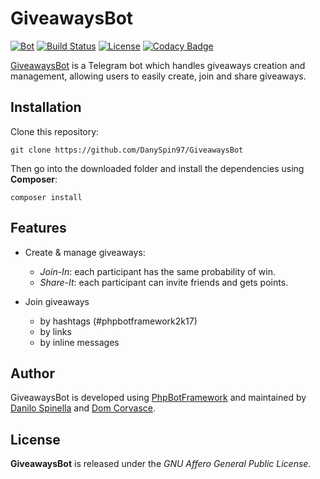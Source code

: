 # GiveawaysBot
[![Bot](https://img.shields.io/badge/Telegram-@Giveaways_Bot-0088cc.svg?style=flat)](https://telegram.me/Giveaways_Bot)
[![Build Status](https://travis-ci.org/DanySpin97/GiveawaysBot.svg?branch=master)](https://travis-ci.org/DanySpin97/GiveawaysBot)
[![License](https://img.shields.io/badge/license-GNU_AGPLv3-blue.svg?style=plastic)]()
[![Codacy Badge](https://api.codacy.com/project/badge/Grade/530a9bc5044343378976e847687bf33c)](https://www.codacy.com/app/danyspin97/GiveawaysBot?utm_source=github.com&amp;utm_medium=referral&amp;utm_content=DanySpin97/GiveawaysBot&amp;utm_campaign=Badge_Grade)

[GiveawaysBot](https://telegram.me/Giveaways_Bot) is a Telegram bot which handles giveaways creation and management,
allowing users to easily create, join and share giveaways.

## Installation

Clone this repository:

```shell
git clone https://github.com/DanySpin97/GiveawaysBot
```

Then go into the downloaded folder and install the dependencies using **Composer**:

```shell
composer install
```

## Features

- Create & manage giveaways:
  - _Join-In_: each participant has the same probability of win.
  - _Share-It_: each participant can invite friends and gets points.

- Join giveaways
  - by hashtags (#phpbotframework2k17)
  - by links
  - by inline messages

## Author

GiveawaysBot is developed using [PhpBotFramework](https://github.com/DanySpin97/PhpBotFramework)
and maintained by [Danilo Spinella](https://github.com/DanySpin97) and [Dom Corvasce](https://github.com/domcorvasce).

## License

**GiveawaysBot** is released under the _GNU Affero General Public License_.
